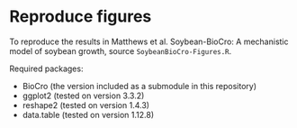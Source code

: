 # Reproduce figures

To reproduce the results in Matthews et al. Soybean-BioCro: A mechanistic model of soybean growth, source `SoybeanBioCro-Figures.R`.


Required packages:
- BioCro (the version included as a submodule in this repository)
- ggplot2 (tested on version 3.3.2)
- reshape2 (tested on version 1.4.3)
- data.table (tested on version 1.12.8)
